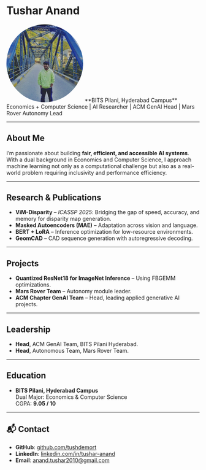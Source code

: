# Tushar Anand
<img src="assets/me.jpg" alt="Tushar Anand" width="200" style="border-radius:50%;">
<!-- ![Tushar Anand](assets/me.jpg) -->
**BITS Pilani, Hyderabad Campus**  
Economics + Computer Science | AI Researcher | ACM GenAI Head | Mars Rover Autonomy Lead

---

## About Me
I’m passionate about building **fair, efficient, and accessible AI systems**.  
With a dual background in Economics and Computer Science, I approach machine learning not only as a computational challenge but also as a real-world problem requiring inclusivity and performance efficiency.

---

## Research & Publications
- **ViM-Disparity** – *ICASSP 2025*: Bridging the gap of speed, accuracy, and memory for disparity map generation.
- **Masked Autoencoders (MAE)** – Adaptation across vision and language.
- **BERT + LoRA** – Inference optimization for low-resource environments.
- **GeomCAD** – CAD sequence generation with autoregressive decoding.

---

## Projects
- **Quantized ResNet18 for ImageNet Inference** – Using FBGEMM optimizations.
- **Mars Rover Team** – Autonomy module leader.
- **ACM Chapter GenAI Team** – Head, leading applied generative AI projects.

---

## Leadership
- **Head**, ACM GenAI Team, BITS Pilani Hyderabad.
- **Head**, Autonomous Team, Mars Rover Team.

---

## Education
- **BITS Pilani, Hyderabad Campus**  
  Dual Major: Economics & Computer Science  
  CGPA: **9.05 / 10**

---

## 📬 Contact
- **GitHub**: [github.com/tushdemort](https://github.com/tushdemort)  
- **LinkedIn**: [linkedin.com/in/tushar-anand](https://www.linkedin.com/in/tusharananddel/)  
- **Email**: anand.tushar2010@gmail.com
